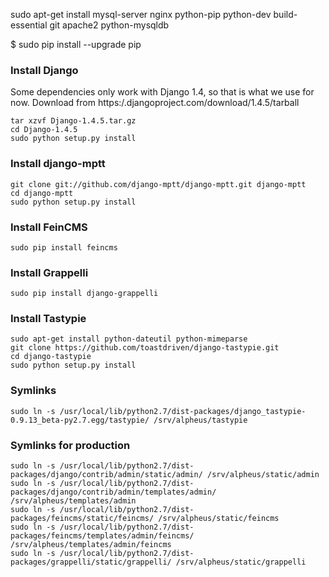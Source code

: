 sudo apt-get install mysql-server nginx python-pip python-dev build-essential git apache2 python-mysqldb

$ sudo pip install --upgrade pip 

### Install Django
Some dependencies only work with Django 1.4, so that is what we use for now. Download from https:/.djangoproject.com/download/1.4.5/tarball

    tar xzvf Django-1.4.5.tar.gz
    cd Django-1.4.5
    sudo python setup.py install

### Install django-mptt
    git clone git://github.com/django-mptt/django-mptt.git django-mptt
    cd django-mptt
    sudo python setup.py install

### Install FeinCMS
    sudo pip install feincms

### Install Grappelli
    sudo pip install django-grappelli

### Install Tastypie
    sudo apt-get install python-dateutil python-mimeparse
    git clone https://github.com/toastdriven/django-tastypie.git
    cd django-tastypie
    sudo python setup.py install

### Symlinks
    sudo ln -s /usr/local/lib/python2.7/dist-packages/django_tastypie-0.9.13_beta-py2.7.egg/tastypie/ /srv/alpheus/tastypie

### Symlinks for production
    sudo ln -s /usr/local/lib/python2.7/dist-packages/django/contrib/admin/static/admin/ /srv/alpheus/static/admin
    sudo ln -s /usr/local/lib/python2.7/dist-packages/django/contrib/admin/templates/admin/ /srv/alpheus/templates/admin
    sudo ln -s /usr/local/lib/python2.7/dist-packages/feincms/static/feincms/ /srv/alpheus/static/feincms
    sudo ln -s /usr/local/lib/python2.7/dist-packages/feincms/templates/admin/feincms/ /srv/alpheus/templates/admin/feincms
    sudo ln -s /usr/local/lib/python2.7/dist-packages/grappelli/static/grappelli/ /srv/alpheus/static/grappelli
